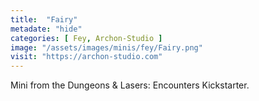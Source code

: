 ```yaml
---
title:  "Fairy"
metadate: "hide"
categories: [ Fey, Archon-Studio ]
image: "/assets/images/minis/fey/Fairy.png"
visit: "https://archon-studio.com"
---
```

Mini from the Dungeons & Lasers: Encounters Kickstarter.